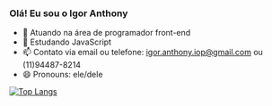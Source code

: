 ### Olá! Eu sou o Igor Anthony

- 🔭 Atuando na área de programador front-end
- 🌱 Estudando JavaScript
- 📫 Contato via email ou telefone: igor.anthony.iop@gmail.com ou (11)94487-8214
- 😄 Pronouns: ele/dele

[![Top Langs](https://github-readme-stats.vercel.app/api/top-langs/?IgorAnthonyDeJesus=anuraghazra&layout=compact)](https://github.com/anuraghazra/github-readme-stats)

